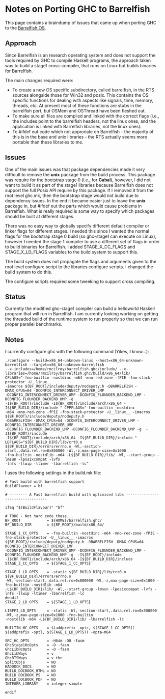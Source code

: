 # Notes on Porting GHC to Barrelfish


This page contains a braindump of issues that came up when porting GHC to the [Barrelfish OS](http://barrelfish.org).

## Approach


Since Barrelfish is an research operating system and does not support the tools required by GHC to compile Haskell programs, the approach taken was to build a stage1 cross-compiler, that runs on Linux but builds binaries for Barrelfish.  


The main changes required were:
 

- To create a new OS specific subdirectory, called barrelfish, in the RTS sources alongside those for Win32 and posix.  This contains the OS specific functions for dealing with aspects like signals, time, memory, threads, etc.  At present most of these functions are stubs in the barrelfish port, but OSMem and OSThread have been fleshed out.
- To make sure all files are compiled and linked with the correct flags (i.e., the includes point to the barrelfish headers, not the linux ones, and the application is linked with Barrelfish libraries, not the linux ones).
- To \#ifdef out code which not approriate on Barrelfish - the majority of this is in the base and unix libraries - the RTS actually seems more portable than these libraries to me.

## Issues


One of the main issues was that package dependencies made it very difficult to remove the **unix** package from the build process.  This package was require for the bootstrap stage 0 (i.e., for **Cabal**), however, I did not want to build it as part of the stage1 libraries because Barrelfish does not support the full Posix API require by this package.  If I removed it from the root level ghc.mk, then the bootstrap stage would not build due to dependency issues.  In the end it became easier just to leave the **unix** package in, but \#ifdef out the parts which would cause problems in Barrelfish.  What is really required is some way to specify which packages should be built at different stages.


There was no easy way to globally specify different default compiler or linker flags for different stages.  I needed this since I wanted the normal flags for the bootstrap stage 0 build (so ghc-stage1 can execute on Linux), however I needed the stage 1 compiler to use a different set of flags in order to build binaries for Barrelfish.  I added STAGE_X_CC_FLAGS and STAGE_X_LD_FLAGS variables to the build system to support this.


The build system does not propagate the flags and arguments given to the root level configure script to the libraries configure scripts.  I changed the build system to do this.


The configure scripts required some tweeking to support cross compiling.

## Status


Currently the modified ghc-stage1 compiler can build a helloworld Haskell program that will run in Barrelfish.  I am currently looking working on getting the threaded build of the runtime system to run properly so that we can run proper parallel benchmarks.

## Notes


I currently configure ghc with the following command (Yikes, I know...):

```wiki
./configure --build=x86_64-unknown-linux --host=x86_64-unknown-barrelfish --target=x86_64-unknown-barrelfish 
--x-includes=/home/rmcilroy/barrelfish.ghc/include/ --x-libraries=/home/rmcilroy/barrelfish.ghc/build/x86_64/lib/
CFLAGS="-fno-builtin -nostdinc -m64 -mno-red-zone -fPIE -fno-stack-protector -U__linux__ 
-imacros ${BF_ROOT}/include/deputy/nodeputy.h -DBARRELFISH -DMAX_CPUS=64 -DCONFIG_INTERCONNECT_DRIVER_LMP 
-DCONFIG_INTERCONNECT_DRIVER_UMP -DCONFIG_FLOUNDER_BACKEND_LMP -DCONFIG_FLOUNDER_BACKEND_UMP -g  
-I${BF_ROOT}/include -I${BF_ROOT}/include/arch/x86_64 -I${BF_BUILD_DIR}/include " CPPFLAGS="-fno-builtin -nostdinc 
-m64 -mno-red-zone -fPIE -fno-stack-protector -U__linux__ -imacros ${BF_ROOT}/include/deputy/nodeputy.h 
-DBARRELFISH -DMAX_CPUS=64 -DCONFIG_INTERCONNECT_DRIVER_LMP -DCONFIG_INTERCONNECT_DRIVER_UMP 
-DCONFIG_FLOUNDER_BACKEND_LMP -DCONFIG_FLOUNDER_BACKEND_UMP -g  -I${BF_ROOT}/include 
-I${BF_ROOT}/include/arch/x86_64 -I${BF_BUILD_DIR}/include " LDFLAGS="${BF_BUILD_DIR}/lib/crt0.o  
${BF_BUILD_DIR}/errors/errno.o -Wl,-section-start,.data.rel.ro=0x800000 -Wl,-z,max-page-size=0x1000
-fno-builtin -nostdlib -m64 -L${BF_BUILD_DIR}/lib/ -Wl,--start-group -lmsun -lposixcompat -lvfs 
-lnfs -llwip -ltimer -lbarrelfish -lc"
```


I uses the following settings in the build.mk file:

```wiki
# Fast build with barrelfish support
BuildFlavour = bf

# -------- A Fast barrelfish build with optimised libs ----------------------------------

ifeq "$(BuildFlavour)" "bf"

# TODO - Not hard code these...
BF_ROOT            = ${HOME}/barrelfish.ghc/
BF_BUILD_DIR       = ${BF_ROOT}/build/x86_64/

STAGE_1_CC_OPTS    = -fno-builtin -nostdinc -m64 -mno-red-zone -fPIE -fno-stack-protector -U__linux__ -imacros
${BF_ROOT}/include/deputy/nodeputy.h -DBARRELFISH -DMAX_CPUS=64 -DCONFIG_INTERCONNECT_DRIVER_LMP 
-DCONFIG_INTERCONNECT_DRIVER_UMP -DCONFIG_FLOUNDER_BACKEND_LMP -DCONFIG_FLOUNDER_BACKEND_UMP -g  -I${BF_ROOT}/include 
-I${BF_ROOT}/include/arch/x86_64 -I${BF_BUILD_DIR}/include
STAGE_2_CC_OPTS    = ${STAGE_1_CC_OPTS}

STAGE_1_LD_OPTS    = -static ${BF_BUILD_DIR}/lib/crt0.o  ${BF_BUILD_DIR}/errors/errno.o 
-Wl,-section-start,.data.rel.ro=0x800000 -Wl,-z,max-page-size=0x1000 -fno-builtin -nostdlib -m64 
-L${BF_BUILD_DIR}/lib/ -Wl,--start-group -lmsun -lposixcompat -lvfs -lnfs -llwip -ltimer -lbarrelfish -lc
#endif 
STAGE_2_LD_OPTS    = ${STAGE_1_LD_OPTS}

LIBFFI_LD_OPTS     = -static -Wl,-section-start,.data.rel.ro=0x800000 -Wl,-z,max-page-size=0x1000 -fno-builtin
-nostdlib -m64 -L${BF_BUILD_DIR}/lib/ -lbarrelfish -lc

BUILTIN_HC_OPTS    = $(addprefix -optc, $(STAGE_1_CC_OPTS)) $(addprefix -optl, $(STAGE_1_LD_OPTS)) -opta-m64

SRC_HC_OPTS        = -H64m -O0 -fasm
GhcStage1HcOpts    = -O -fasm
GhcLibHcOpts       = -O -fasm
GhcLibWays         = v
GhcRTSWays         = v thr
SplitObjs          = NO
HADDOCK_DOCS       = NO
BUILD_DOCBOOK_HTML = NO
BUILD_DOCBOOK_PS   = NO
BUILD_DOCBOOK_PDF  = NO
INTEGER_LIBRARY    = integer-simple

endif
```